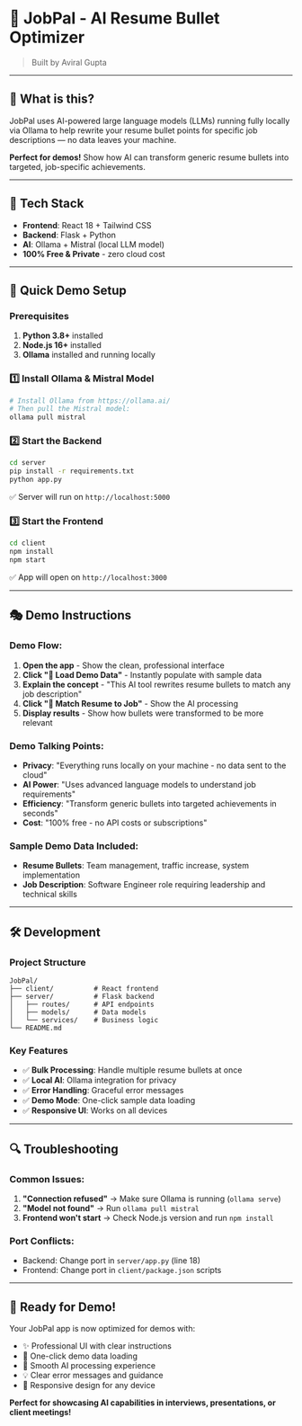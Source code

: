# 🚀 JobPal - AI Resume Bullet Optimizer

> Built by Aviral Gupta  

---

## 🎯 What is this?

JobPal uses AI-powered large language models (LLMs) running fully locally via Ollama to help rewrite your resume bullet points for specific job descriptions — no data leaves your machine.

**Perfect for demos!** Show how AI can transform generic resume bullets into targeted, job-specific achievements.

---

## 🔧 Tech Stack

- **Frontend**: React 18 + Tailwind CSS
- **Backend**: Flask + Python
- **AI**: Ollama + Mistral (local LLM model)
- **100% Free & Private** - zero cloud cost

---

## 🚀 Quick Demo Setup

### Prerequisites
1. **Python 3.8+** installed
2. **Node.js 16+** installed  
3. **Ollama** installed and running locally

### 1️⃣ Install Ollama & Mistral Model
```bash
# Install Ollama from https://ollama.ai/
# Then pull the Mistral model:
ollama pull mistral
```

### 2️⃣ Start the Backend
```bash
cd server
pip install -r requirements.txt
python app.py
```
✅ Server will run on `http://localhost:5000`

### 3️⃣ Start the Frontend
```bash
cd client
npm install
npm start
```
✅ App will open on `http://localhost:3000`

---

## 🎭 Demo Instructions

### **Demo Flow:**
1. **Open the app** - Show the clean, professional interface
2. **Click "🎯 Load Demo Data"** - Instantly populate with sample data
3. **Explain the concept** - "This AI tool rewrites resume bullets to match any job description"
4. **Click "🚀 Match Resume to Job"** - Show the AI processing
5. **Display results** - Show how bullets were transformed to be more relevant

### **Demo Talking Points:**
- **Privacy**: "Everything runs locally on your machine - no data sent to the cloud"
- **AI Power**: "Uses advanced language models to understand job requirements"
- **Efficiency**: "Transform generic bullets into targeted achievements in seconds"
- **Cost**: "100% free - no API costs or subscriptions"

### **Sample Demo Data Included:**
- **Resume Bullets**: Team management, traffic increase, system implementation
- **Job Description**: Software Engineer role requiring leadership and technical skills

---

## 🛠️ Development

### Project Structure
```
JobPal/
├── client/          # React frontend
├── server/          # Flask backend
│   ├── routes/      # API endpoints
│   ├── models/      # Data models
│   └── services/    # Business logic
└── README.md
```

### Key Features
- ✅ **Bulk Processing**: Handle multiple resume bullets at once
- ✅ **Local AI**: Ollama integration for privacy
- ✅ **Error Handling**: Graceful error messages
- ✅ **Demo Mode**: One-click sample data loading
- ✅ **Responsive UI**: Works on all devices

---

## 🔍 Troubleshooting

### Common Issues:
1. **"Connection refused"** → Make sure Ollama is running (`ollama serve`)
2. **"Model not found"** → Run `ollama pull mistral`
3. **Frontend won't start** → Check Node.js version and run `npm install`

### Port Conflicts:
- Backend: Change port in `server/app.py` (line 18)
- Frontend: Change port in `client/package.json` scripts

---

## 🎉 Ready for Demo!

Your JobPal app is now optimized for demos with:
- ✨ Professional UI with clear instructions
- 🎯 One-click demo data loading
- 🚀 Smooth AI processing experience
- 💡 Clear error messages and guidance
- 📱 Responsive design for any device

**Perfect for showcasing AI capabilities in interviews, presentations, or client meetings!**
